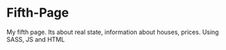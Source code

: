 # Fifth-Page

My fifth page. Its about real state, information about houses, prices. Using SASS, JS and HTML
